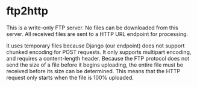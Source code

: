 ftp2http
========

This is a write-only FTP server. No files can be downloaded from this server.
All received files are sent to a HTTP URL endpoint for processing.

It uses temporary files because Django (our endpoint) does not support chunked
encoding for POST requests. It only supports multipart encoding, and requires a
content-length header. Because the FTP protocol does not send the size of a file
before it begins uploading, the entire file must be received before its size can
be determined. This means that the HTTP request only starts when the file is
100% uploaded.
